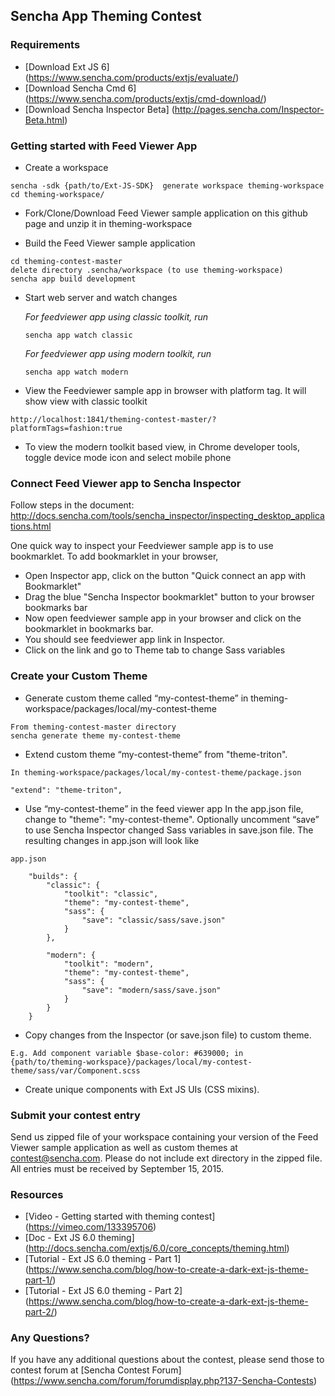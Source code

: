 ## Sencha App Theming Contest

### Requirements
* [Download Ext JS 6] (https://www.sencha.com/products/extjs/evaluate/)
* [Download Sencha Cmd 6] (https://www.sencha.com/products/extjs/cmd-download/)
* [Download Sencha Inspector Beta] (http://pages.sencha.com/Inspector-Beta.html)


### Getting started with Feed Viewer App

* Create a workspace
```
sencha -sdk {path/to/Ext-JS-SDK}  generate workspace theming-workspace
cd theming-workspace/
```
* Fork/Clone/Download Feed Viewer sample application on this github page and unzip it in theming-workspace

* Build the Feed Viewer sample application
```
cd theming-contest-master
delete directory .sencha/workspace (to use theming-workspace)
sencha app build development
```

* Start web server and watch changes

    *For feedviewer app using classic toolkit, run*
    ```
    sencha app watch classic
    ```
    *For feedviewer app using modern toolkit, run*
    ```
    sencha app watch modern
    ```

* View the Feedviewer sample app in browser with platform tag. It will show view with classic toolkit
```
http://localhost:1841/theming-contest-master/?platformTags=fashion:true
```

* To view the modern toolkit based view, in Chrome developer tools, toggle device mode icon and select mobile phone


### Connect Feed Viewer app to Sencha Inspector
Follow steps in the document:
http://docs.sencha.com/tools/sencha_inspector/inspecting_desktop_applications.html

One quick way to inspect your Feedviewer sample app is to use bookmarklet. To add bookmarklet in your browser, 
* Open Inspector app, click on the button "Quick connect an app with Bookmarklet"
* Drag the blue "Sencha Inspector bookmarklet" button to your browser bookmarks bar
* Now open feedviewer sample app in your browser and click on the bookmarklet in bookmarks bar. 
* You should see feedviewer app link in Inspector. 
* Click on the link and go to Theme tab to change Sass variables

### Create your Custom Theme

* Generate custom theme called “my-contest-theme” in theming-workspace/packages/local/my-contest-theme

```
From theming-contest-master directory
sencha generate theme my-contest-theme
```

* Extend custom theme “my-contest-theme” from "theme-triton". 
```
In theming-workspace/packages/local/my-contest-theme/package.json

"extend": "theme-triton",
```
* Use “my-contest-theme” in the feed viewer app
In the app.json file, change to "theme": "my-contest-theme". Optionally uncomment “save” to use Sencha Inspector changed Sass variables in save.json file. The resulting changes in app.json will look like
```
app.json

    "builds": {
        "classic": {
            "toolkit": "classic",
            "theme": "my-contest-theme",
            "sass": {
                "save": "classic/sass/save.json"
            }
        },

        "modern": {
            "toolkit": "modern",
            "theme": "my-contest-theme",
            "sass": {
                "save": "modern/sass/save.json"
            }
        }
    }
```
* Copy changes from the Inspector (or save.json file) to custom theme. 
```
E.g. Add component variable $base-color: #639000; in
{path/to/theming-workspace}/packages/local/my-contest-theme/sass/var/Component.scss
```
* Create unique components with Ext JS UIs (CSS mixins).

### Submit your contest entry
Send us zipped file of your workspace containing your version of the Feed Viewer sample application as well as custom themes at contest@sencha.com. Please do not include ext directory in the zipped file.  All entries must be received by September 15, 2015.


### Resources

* [Video - Getting started with theming contest] (https://vimeo.com/133395706)
* [Doc - Ext JS 6.0 theming] (http://docs.sencha.com/extjs/6.0/core_concepts/theming.html)
* [Tutorial - Ext JS 6.0 theming - Part 1] (https://www.sencha.com/blog/how-to-create-a-dark-ext-js-theme-part-1/)
* [Tutorial - Ext JS 6.0 theming - Part 2] (https://www.sencha.com/blog/how-to-create-a-dark-ext-js-theme-part-2/)

### Any Questions?
If you have any additional questions about the contest, please send those to contest forum at  [Sencha Contest Forum] (https://www.sencha.com/forum/forumdisplay.php?137-Sencha-Contests) 
